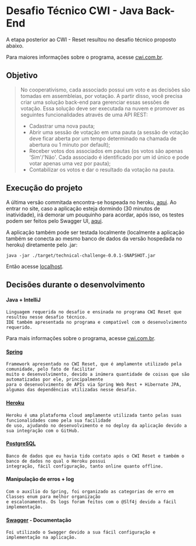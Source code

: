 # Desafio Técnico CWI - Java Back-End
A etapa posterior ao CWI - Reset resultou no desafio técnico proposto abaixo. 

Para maiores informações sobre o programa, acesse [cwi.com.br](https://cwi.com.br/).

## Objetivo
 >No cooperativismo, cada associado possui um voto e as decisões são tomadas em assembleias, por votação. A partir disso, você precisa criar uma solução back-end para gerenciar essas sessões de votação. Essa solução deve ser executada na nuvem e promover as seguintes funcionalidades através de uma API REST:
>- Cadastrar uma nova pauta; 
>- Abrir uma sessão de votação em uma pauta (a sessão de votação deve ficar aberta por um tempo determinado na chamada de abertura ou 1 minuto por default);
>- Receber votos dos associados em pautas (os votos são apenas 'Sim'/'Não'. Cada associado é identificado por um id único e pode votar apenas uma vez por pauta);
>- Contabilizar os votos e dar o resultado da votação na pauta.
 
## Execução do projeto 
A última versão commitada encontra-se hospeada no heroku, [aqui](https://cwi-pauta.herokuapp.com/). Ao entrar no site, caso a aplicação esteja dormindo (30 minutos de inatividade), irá demorar um pouquinho para acordar, após isso, os testes podem ser feitos pelo Swagger UI, [aqui](https://cwi-pauta.herokuapp.com/swagger-ui.html).

A aplicação também pode ser testada localmente (localmente a aplicação também se conecta ao mesmo banco de dados da versão hospedada no heroku) diretamente pelo .jar:

```java -jar ./target/technical-challenge-0.0.1-SNAPSHOT.jar```

Então acesse [localhost](https://localhost:8080/swagger-ui.html).

## Decisões durante o desenvolvimento
#### Java + IntelliJ 
```
Linguagem requerida no desafio e ensinada no programa CWI Reset que resultou nesse desafio técnico. 
IDE também apresentada no programa e compatível com o desenvolvimento requerido. 
```
Para mais informações sobre o programa, acesse [cwi.com.br](https://cwi.com.br/).
#### [Spring](https://spring.io/Spring) 

```
Framework apresentado no CWI Reset, que é amplamente utilizado pela comunidade, pelo fato de facilitar
muito o desenvolvimento, devido a inúmera quantidade de coisas que são automatizadas por ele, principalmente
para o desenvolvimento de APIs via Spring Web Rest + Hibernate JPA, algumas das dependências utilizadas nesse desafio.
```

#### [Heroku](https://www.heroku.com/)
```
Heroku é uma plataforma cloud amplamente utilizada tanto pelas suas funcionalidades como pela sua facilidade
de uso, ajudando no desenvolvimento e no deploy da aplicação devido a sua integração com o GitHub.
```
#### [PostgreSQL](https://www.postgresql.org/)
```
Banco de dados que eu havia tido contato após o CWI Reset e também o banco de dados no qual o Heroku possui 
integração, fácil configuração, tanto online quanto offline.
```
#### Manipulação de erros + log
```
Com o auxílio do Spring, foi organizado as categorias de erro em Classes enum para melhor organização
e escalonamento. Os logs foram feitos com o @Slf4j devido a fácil implementação.
```
#### [Swagger](https://swagger.io/) - Documentação
```
Foi utilizado o Swagger devido a sua fácil configuração e implementação na aplicação.
```
